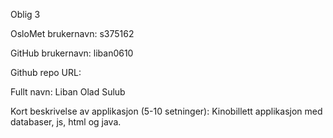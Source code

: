Oblig 3

OsloMet brukernavn: s375162

GitHub brukernavn: liban0610

Github repo URL:

Fullt navn: Liban Olad Sulub

Kort beskrivelse av applikasjon (5-10 setninger): Kinobillett applikasjon med databaser, js, html og java.
